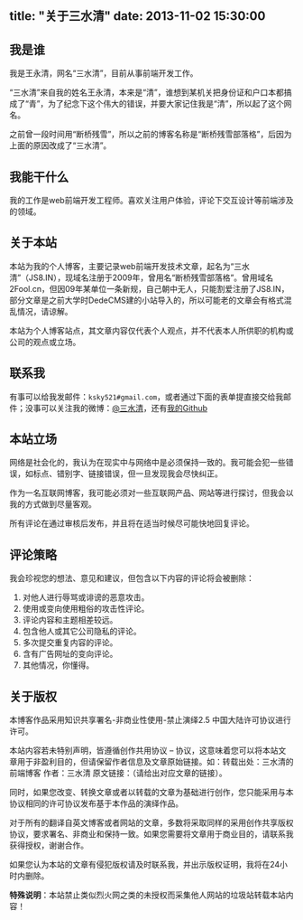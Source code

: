 title: "关于三水清"
date: 2013-11-02 15:30:00
---

## 我是谁

我是王永清，网名“三水清”，目前从事前端开发工作。

“三水清”来自我的姓名王永清，本来是“清”，谁想到某机关把身份证和户口本都搞成了“青”，为了纪念下这个伟大的错误，并要大家记住我是“清”，所以起了这个网名。

之前曾一段时间用“断桥残雪”，所以之前的博客名称是“断桥残雪部落格”，后因为上面的原因改成了“三水清”。

## 我能干什么

我的工作是web前端开发工程师。喜欢关注用户体验，评论下交互设计等前端涉及的领域。

## 关于本站

本站为我的个人博客，主要记录web前端开发技术文章，起名为“三水清”（JS8.IN），现域名注册于2009年，曾用名“断桥残雪部落格”。曾用域名2Fool.cn，但因09年某单位一条新规，自己朝中无人，只能割爱注册了JS8.IN，部分文章是之前大学时DedeCMS建的小站导入的，所以可能老的文章会有格式混乱情况，请谅解。

本站为个人博客站点，其文章内容仅代表个人观点，并不代表本人所供职的机构或公司的观点或立场。

## 联系我

有事可以给我发邮件：`ksky521#gmail.com`，或者通过下面的表单提直接交给我邮件；没事可以关注我的微博：[@三水清](http://weibo.com/sanshuiqing)，还有[我的Github](https://github.com/ksky521)

## 本站立场

网络是社会化的，我认为在现实中与网络中是必须保持一致的。我可能会犯一些错误，如标点、错别字、链接错误，但一旦发现我会尽快纠正。

作为一名互联网博客，我可能必须对一些互联网产品、网站等进行探讨，但我会以我的方式做到尽量客观。

所有评论在通过审核后发布，并且将在适当时候尽可能快地回复评论。

## 评论策略

我会珍视您的想法、意见和建议，但包含以下内容的评论将会被删除：

1. 对他人进行辱骂或诽谤的恶意攻击。
1. 使用或变向使用粗俗的攻击性评论。
1. 评论内容和主题相差较远。
1. 包含他人或其它公司隐私的评论。
1. 多次提交重复内容的评论。
1. 含有广告网址的变向评论。
1. 其他情况，你懂得。

## 关于版权

本博客作品采用知识共享署名-非商业性使用-禁止演绎2.5 中国大陆许可协议进行许可。

本站内容若未特别声明，皆遵循创作共用协议 – 协议，这意味着您可以将本站文章用于非盈利目的，但请保留作者信息及文章原始链接。如：转载出处：三水清的前端博客 作者：三水清 原文链接：（请给出对应文章的链接）。

同时，如果您改变、转换文章或者以转载的文章为基础进行创作，您只能采用与本协议相同的许可协议发布基于本作品的演绎作品。

对于所有的翻译自英文博客或者网站的文章，多数将采取同样的采用创作共享版权协议，要求署名、非商业和保持一致。如果您需要将文章用于商业目的，请联系我获得授权，谢谢合作。

如果您认为本站的文章有侵犯版权请及时联系我，并出示版权证明，我将在24小时内删除。

**特殊说明**：本站禁止类似烈火网之类的未授权而采集他人网站的垃圾站转载本站内容！
